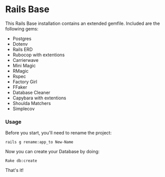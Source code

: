 # Rails Base

This Rails Base installation contains an extended gemfile. Included are the following gems:

* Postgres
* Dotenv
* Rails ERD
* Rubocop with extentions
* Carrierwave
* Mini Magic
* RMagic
* Rspec
* Factory Girl
* FFaker
* Database Cleaner
* Capybara with extentions
* Shoulda Matchers
* Simplecov

### Usage
Before you start, you'll need to rename the project:

```rails g rename:app_to New-Name```

Now you can create your Database by doing:

``` Rake db:create ```

That's it!
